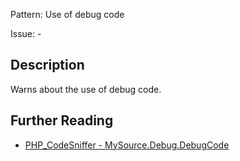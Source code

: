 Pattern: Use of debug code

Issue: -

## Description

Warns about the use of debug code.

## Further Reading

* [PHP_CodeSniffer - MySource.Debug.DebugCode](https://github.com/squizlabs/PHP_CodeSniffer/blob/master/src/Standards/MySource/Sniffs/Debug/DebugCodeSniff.php)